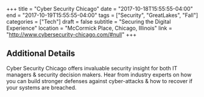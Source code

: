 +++
title = "Cyber Security Chicago"
date = "2017-10-18T15:55:55-04:00"
end = "2017-10-19T15:55:55-04:00"
tags = ["Security", "GreatLakes", "Fall"]
categories = ["Tech"]
draft = false
subtitle = "Securing the Digital Experience"
location = "McCormick Place, Chicago, Illinois"
link = "http://www.cybersecurity-chicago.com/#null"
+++

<!--more-->

## Additional Details

Cyber Security Chicago offers invaluable security insight for both IT managers & security decision makers. Hear from industry experts on how you can build stronger defenses against cyber-attacks & how to recover if your systems are breached.
